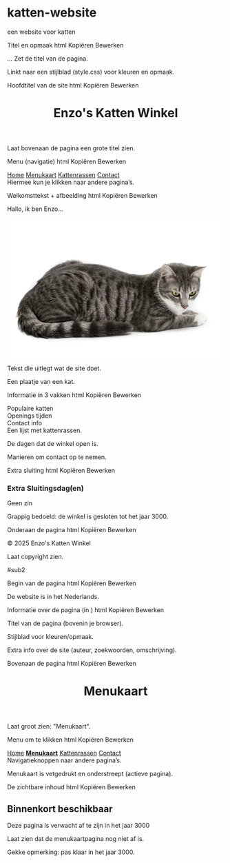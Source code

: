 # katten-website
een website voor katten

Titel en opmaak
html
Kopiëren
Bewerken
<head> ... </head>
Zet de titel van de pagina.

Linkt naar een stijlblad (style.css) voor kleuren en opmaak.

Hoofdtitel van de site
html
Kopiëren
Bewerken
<header>
  <h1>Enzo's Katten Winkel</h1>
</header>
Laat bovenaan de pagina een grote titel zien.

Menu (navigatie)
html
Kopiëren
Bewerken
<nav>
  <a href="index.html">Home</a>
  <a href="sub1.html">Menukaart</a>
  <a href="sub2.html">Kattenrassen</a>
  <a href="sub3.html">Contact</a>
</nav>
Hiermee kun je klikken naar andere pagina’s.

Welkomsttekst + afbeelding
html
Kopiëren
Bewerken
<p>Hallo, ik ben Enzo...</p>
<img src="ckat.png">
Tekst die uitlegt wat de site doet.

Een plaatje van een kat.

Informatie in 3 vakken
html
Kopiëren
Bewerken
<main>
  <div>Populaire katten</div>
  <div>Openings tijden</div>
  <div>Contact info</div>
</main>
Een lijst met kattenrassen.

De dagen dat de winkel open is.

Manieren om contact op te nemen.

Extra sluiting
html
Kopiëren
Bewerken
<section>
  <h3>Extra Sluitingsdag(en)</h3>
  <p>Geen zin</p>
</section>
Grappig bedoeld: de winkel is gesloten tot het jaar 3000.

Onderaan de pagina
html
Kopiëren
Bewerken
<footer>
  <p>&copy; 2025 Enzo's Katten Winkel</p>
</footer>
Laat copyright zien.

#sub2

Begin van de pagina
html
Kopiëren
Bewerken
<html lang="nl">
De website is in het Nederlands.

Informatie over de pagina (in <head>)
html
Kopiëren
Bewerken
<head>
  <title>Enzo's katten winkel</title>
  <link rel="stylesheet" href="style.css">
  <meta ...>
</head>
Titel van de pagina (bovenin je browser).

Stijlblad voor kleuren/opmaak.

Extra info over de site (auteur, zoekwoorden, omschrijving).

Bovenaan de pagina
html
Kopiëren
Bewerken
<header>
  <h1>Menukaart</h1>
</header>
Laat groot zien: "Menukaart".

Menu om te klikken
html
Kopiëren
Bewerken
<nav>
  <a href="index.html">Home</a>
  <a href="sub1.html"><b><u>Menukaart</u></b></a>
  <a href="sub2.html">Kattenrassen</a>
  <a href="sub3.html">Contact</a>
</nav>
Navigatieknoppen naar andere pagina’s.

Menukaart is vetgedrukt en onderstreept (actieve pagina).

De zichtbare inhoud
html
Kopiëren
Bewerken
<body>
  <div id="wrapper">
    <h2>Binnenkort beschikbaar</h2>
    <p>Deze pagina is verwacht af te zijn in het jaar 3000</p>
  </div>
</body>
Laat zien dat de menukaartpagina nog niet af is.

Gekke opmerking: pas klaar in het jaar 3000.
